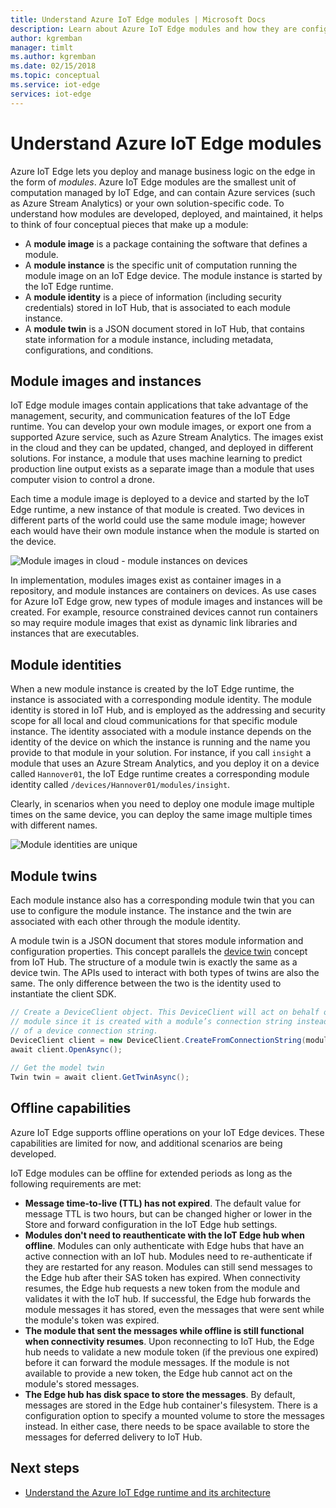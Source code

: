 ```yaml
---
title: Understand Azure IoT Edge modules | Microsoft Docs 
description: Learn about Azure IoT Edge modules and how they are configured
author: kgremban
manager: timlt
ms.author: kgremban
ms.date: 02/15/2018
ms.topic: conceptual
ms.service: iot-edge
services: iot-edge
---
```


# Understand Azure IoT Edge modules

Azure IoT Edge lets you deploy and manage business logic on the edge in the form of *modules*. Azure IoT Edge modules are the smallest unit of computation managed by IoT Edge, and can contain Azure services (such as Azure Stream Analytics) or your own solution-specific code. To understand how modules are developed, deployed, and maintained, it helps to think of four conceptual pieces that make up a module:

* A **module image** is a package containing the software that defines a module.
* A **module instance** is the specific unit of computation running the module image on an IoT Edge device. The module instance is started by the IoT Edge runtime.
* A **module identity** is a piece of information (including security credentials) stored in IoT Hub, that is associated to each module instance.
* A **module twin** is a JSON document stored in IoT Hub, that contains state information for a module instance, including metadata, configurations, and conditions. 

## Module images and instances

IoT Edge module images contain applications that take advantage of the management, security, and communication features of the IoT Edge runtime. You can develop your own module images, or export one from a supported Azure service, such as Azure Stream Analytics.
The images exist in the cloud and they can be updated, changed, and deployed in different solutions. For instance, a module that uses machine learning to predict production line output exists as a separate image than a module that uses computer vision to control a drone. 

Each time a module image is deployed to a device and started by the IoT Edge runtime, a new instance of that module is created. Two devices in different parts of the world could use the same module image; however each would have their own module instance when the module is started on the device. 

![Module images in cloud - module instances on devices][1]

In implementation, modules images exist as container images in a repository, and module instances are containers on devices. As use cases for Azure IoT Edge grow, new types of module images and instances will be created. For example, resource constrained devices cannot run containers so may require module images that exist as dynamic link libraries and instances that are executables. 

## Module identities

When a new module instance is created by the IoT Edge runtime, the instance is associated with a corresponding module identity. The module identity is stored in IoT Hub, and is employed as the addressing and security scope for all local and cloud communications for that specific module instance.
The identity associated with a module instance depends on the identity of the device on which the instance is running and the name you provide to that module in your solution. For instance, if you call `insight` a module that uses an Azure Stream Analytics, and you deploy it on a device called `Hannover01`, the IoT Edge runtime creates a corresponding module identity called `/devices/Hannover01/modules/insight`.

Clearly, in scenarios when you need to deploy one module image multiple times on the same device, you can deploy the same image multiple times with different names.

![Module identities are unique][2]

## Module twins

Each module instance also has a corresponding module twin that you can use to configure the module instance. The instance and the twin are associated with each other through the module identity. 

A module twin is a JSON document that stores module information and configuration properties. This concept parallels the [device twin][lnk-device-twin] concept from IoT Hub. The structure of a module twin is exactly the same as a device twin. The APIs used to interact with both types of twins are also the same. The only difference between the two is the identity used to instantiate the client SDK. 

```csharp
// Create a DeviceClient object. This DeviceClient will act on behalf of a 
// module since it is created with a module’s connection string instead 
// of a device connection string. 
DeviceClient client = new DeviceClient.CreateFromConnectionString(moduleConnectionString, settings); 
await client.OpenAsync(); 
 
// Get the model twin 
Twin twin = await client.GetTwinAsync(); 
```

## Offline capabilities

Azure IoT Edge supports offline operations on your IoT Edge devices. These capabilities are limited for now, and additional scenarios are being developed. 

IoT Edge modules can be offline for extended periods as long as the following requirements are met: 

* **Message time-to-live (TTL) has not expired**. The default value for message TTL is two hours, but can be changed higher or lower in the Store and forward configuration in the IoT Edge hub settings. 
* **Modules don't need to reauthenticate with the IoT Edge hub when offline**. Modules can only authenticate with Edge hubs that have an active connection with an IoT hub. Modules need to re-authenticate if they are restarted for any reason. Modules can still send messages to the Edge hub after their SAS token has expired. When connectivity resumes, the Edge hub requests a new token from the module and validates it with the IoT hub. If successful, the Edge hub forwards the module messages it has stored, even the messages that were sent while the module's token was expired. 
* **The module that sent the messages while offline is still functional when connectivity resumes**. Upon reconnecting to IoT Hub, the Edge hub needs to validate a new module token (if the previous one expired) before it can forward the module messages. If the module is not available to provide a new token, the Edge hub cannot act on the module's stored messages. 
* **The Edge hub has disk space to store the messages**. By default, messages are stored in the Edge hub container's filesystem. There is a configuration option to specify a mounted volume to store the messages instead. In either case, there needs to be space available to store the messages for deferred delivery to IoT Hub.  

## Next steps
 - [Understand the Azure IoT Edge runtime and its architecture][lnk-runtime]

<!-- Images -->
[1]: ./media/iot-edge-modules/image_instance.png
[2]: ./media/iot-edge-modules/identity.png

<!-- Links -->
[lnk-device-identity]: ../iot-hub/iot-hub-devguide-identity-registry.md
[lnk-device-twin]: ../iot-hub/iot-hub-devguide-device-twins.md
[lnk-runtime]: iot-edge-runtime.md